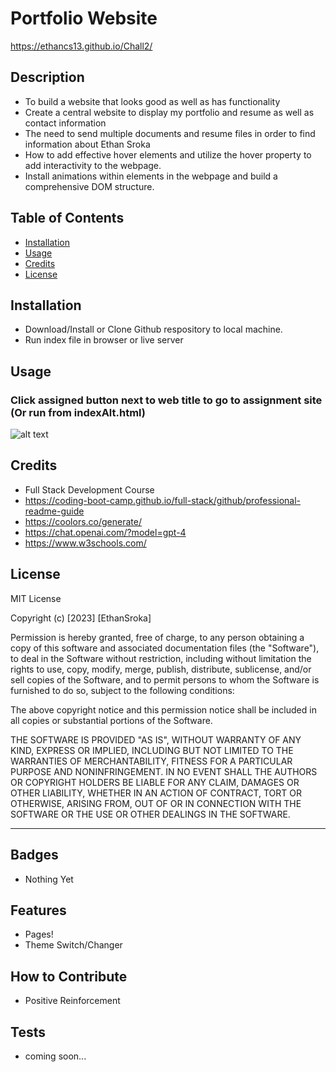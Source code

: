# Portfolio Website

https://ethancs13.github.io/Chall2/

## Description

- To build a website that looks good as well as has functionality
- Create a central website to display my portfolio and resume as well as contact information
- The need to send multiple documents and resume files in order to find information about Ethan Sroka
- How to add effective hover elements and utilize the hover property to add interactivity to the webpage.
- Install animations within elements in the webpage and build a comprehensive DOM structure.

## Table of Contents

- [Installation](#installation)
- [Usage](#usage)
- [Credits](#credits)
- [License](#license)

## Installation

- Download/Install or Clone Github respository to local machine.
- Run index file in browser or live server

## Usage

### Click assigned button next to web title to go to assignment site (Or run from indexAlt.html)


![alt text](/assets/images/Recording%202023-08-31%20024321(3).gif)


## Credits

- Full Stack Development Course
- https://coding-boot-camp.github.io/full-stack/github/professional-readme-guide
- https://coolors.co/generate/
- https://chat.openai.com/?model=gpt-4
- https://www.w3schools.com/

## License

MIT License

Copyright (c) [2023] [EthanSroka]

Permission is hereby granted, free of charge, to any person obtaining a copy
of this software and associated documentation files (the "Software"), to deal
in the Software without restriction, including without limitation the rights
to use, copy, modify, merge, publish, distribute, sublicense, and/or sell
copies of the Software, and to permit persons to whom the Software is
furnished to do so, subject to the following conditions:

The above copyright notice and this permission notice shall be included in all
copies or substantial portions of the Software.

THE SOFTWARE IS PROVIDED "AS IS", WITHOUT WARRANTY OF ANY KIND, EXPRESS OR
IMPLIED, INCLUDING BUT NOT LIMITED TO THE WARRANTIES OF MERCHANTABILITY,
FITNESS FOR A PARTICULAR PURPOSE AND NONINFRINGEMENT. IN NO EVENT SHALL THE
AUTHORS OR COPYRIGHT HOLDERS BE LIABLE FOR ANY CLAIM, DAMAGES OR OTHER
LIABILITY, WHETHER IN AN ACTION OF CONTRACT, TORT OR OTHERWISE, ARISING FROM,
OUT OF OR IN CONNECTION WITH THE SOFTWARE OR THE USE OR OTHER DEALINGS IN THE
SOFTWARE.

---

## Badges

- Nothing Yet

## Features

- Pages!
- Theme Switch/Changer

## How to Contribute

- Positive Reinforcement

## Tests

- coming soon...
